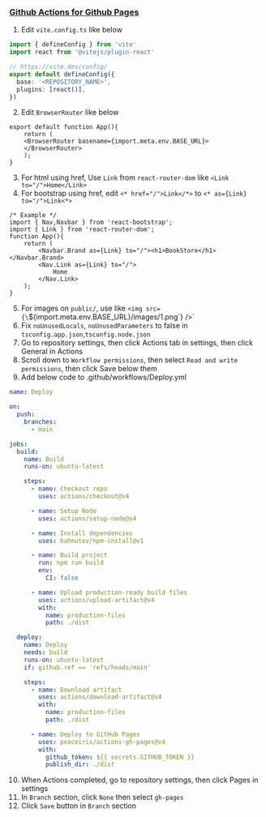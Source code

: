 ### [Github Actions for Github Pages](https://github.com/sitek94/vite-deploy-demo)
1. Edit `vite.config.ts` like below
```typescript
import { defineConfig } from 'vite'
import react from '@vitejs/plugin-react'

// https://vite.dev/config/
export default defineConfig({
  base: '<REPOSITORY_NAME>',
  plugins: [react()],
})
```
2. Edit `BrowserRouter` like below
```tsx
export default function App(){
    return (
    <BrowserRouter basename={import.meta.env.BASE_URL}>
    </BrowserRouter>
    );
}
```
3. For html using href, Use `Link` from `react-router-dom` like `<Link to="/">Home</Link>`
4. For bootstrap using href, edit `<* href="/">Link</*>` to `<* as={Link} to="/">Link<*>`
```tsx
/* Example */
import { Nav,Navbar } from 'react-bootstrap';
import { Link } from 'react-router-dom';
function App(){
    return (
        <Navbar.Brand as={Link} to="/"><h1>BookStore</h1></Navbar.Brand>
        <Nav.Link as={Link} to="/">
            Home
        </Nav.Link>
    );
}
```
5. For images on `public/`, use like `<img src={\`\${import.meta.env.BASE\_URL}/images/1.png\`} />`
6. Fix `noUnusedLocals`, `noUnusedParameters` to false in `tsconfig.app.json`,`tsconfig.node.json`
7. Go to repository settings, then click Actions tab in settings, then click General in Actions
8. Scroll down to `Workflow permissions`, then select `Read and write permissions`, then click Save below them 
9. Add below code to .github/workflows/Deploy.yml
```yml
name: Deploy

on:
  push:
    branches:
      - main

jobs:
  build:
    name: Build
    runs-on: ubuntu-latest

    steps:
      - name: Checkout repo
        uses: actions/checkout@v4

      - name: Setup Node
        uses: actions/setup-node@v4

      - name: Install dependencies
        uses: bahmutov/npm-install@v1

      - name: Build project
        run: npm run build
        env:
          CI: false

      - name: Upload production-ready build files
        uses: actions/upload-artifact@v4
        with:
          name: production-files
          path: ./dist

  deploy:
    name: Deploy
    needs: build
    runs-on: ubuntu-latest
    if: github.ref == 'refs/heads/main'

    steps:
      - name: Download artifact
        uses: actions/download-artifact@v4
        with:
          name: production-files
          path: ./dist

      - name: Deploy to GitHub Pages
        uses: peaceiris/actions-gh-pages@v4
        with:
          github_token: ${{ secrets.GITHUB_TOKEN }}
          publish_dir: ./dist
```
10. When Actions completed, go to repository settings, then click Pages in settings
11. In `Branch` section, click `None` then select `gh-pages`
12. Click `Save` button in `Branch` section
